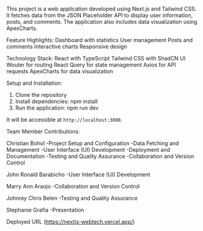 This project is a web application developed using Next.js and Tailwind CSS. It fetches data from the JSON Placeholder API to display user information, posts, and comments. The application also includes data visualization using ApexCharts.

Feature Highlights:
Dashboard with statistics
User management
Posts and comments
Interactive charts
Responsive design

Technology Stack:
React with TypeScript
Tailwind CSS with ShadCN UI
Wouter for routing
React Query for state management
Axios for API requests
ApexCharts for data visualization


Setup and Installation:

1. Clone the repository
2. Install dependencies:
    npm install 
3. Run the application:
    npm run dev

It will be accessible at `http://localhost:3000`.

   
Team Member Contributions:

Christian Bohol
-Project Setup and Configuration
-Data Fetching and Management
-User Interface (UI) Development
-Deployment and Documentation
-Testing and Quality Assurance
-Collaboration and Version Control

John Ronald Barabicho
-User Interface (UI) Development

Marry Ann Araojo
-Collaboration and Version Control

Johnrey Chris Belen
-Testing and Quality Assurance

Stephanie Grafia
-Presentation

Deployed URL
(https://nextjs-webtech.vercel.app/)
